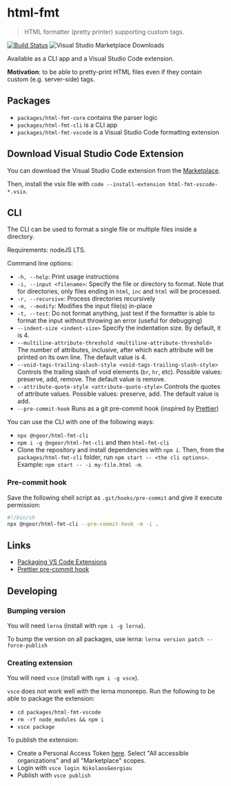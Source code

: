 # html-fmt

> HTML formatter (pretty printer) supporting custom tags.

[![Build Status](https://travis-ci.org/ngeor/html-fmt.svg?branch=master)](https://travis-ci.org/ngeor/html-fmt)
![Visual Studio Marketplace Downloads](https://img.shields.io/visual-studio-marketplace/d/NikolaosGeorgiou.html-fmt-vscode)

Available as a CLI app and a Visual Studio Code extension.

**Motivation**: to be able to pretty-print HTML files even if they contain
custom (e.g. server-side) tags.

## Packages

- `packages/html-fmt-core` contains the parser logic
- `packages/html-fmt-cli` is a CLI app
- `packages/html-fmt-vscode` is a Visual Studio Code formatting extension

## Download Visual Studio Code Extension

You can download the Visual Studio Code extension from the
[Marketplace](https://marketplace.visualstudio.com/items?itemName=NikolaosGeorgiou.html-fmt-vscode).

Then, install the vsix file with
`code --install-extension html-fmt-vscode-*.vsix`.

## CLI

The CLI can be used to format a single file or multiple files inside a
directory.

Requirements: nodeJS LTS.

Command line options:

- `-h, --help`: Print usage instructions
- `-i, --input <filename>`: Specify the file or directory to format. Note that
  for directories, only files ending in `html`, `inc` and `html` will be
  processed.
- `-r, --recursive`: Process directories recursively
- `-m, --modify`: Modifies the input file(s) in-place
- `-t, --test`: Do not format anything, just test if the formatter is able to
  format the input without throwing an error (useful for debugging)
- `--indent-size <indent-size>` Specify the indentation size. By default, it
  is 4.
- `--multiline-attribute-threshold <multiline-attribute-threshold>` The number
  of attributes, inclusive, after which each attribute will be printed on its
  own line. The default value is 4.
- `--void-tags-trailing-slash-style <void-tags-trailing-slash-style>` Controls
  the trailing slash of void elements (`br`, `hr`, etc). Possible values:
  preserve, add, remove. The default value is remove.
- `--attribute-quote-style <attribute-quote-style>` Controls the quotes of
  attribute values. Possible values: preserve, add. The default value is add.
- `--pre-commit-hook` Runs as a git pre-commit hook (inspired by
  [Prettier](https://prettier.io/docs/en/precommit.html#option-5-bash-script))

You can use the CLI with one of the following ways:

- `npx @ngeor/html-fmt-cli`
- `npm i -g @ngeor/html-fmt-cli` and then `html-fmt-cli`
- Clone the repository and install dependencies with `npm i`. Then, from the
  `packages/html-fmt-cli` folder, run `npm start -- <the cli options>`. Example:
  `npm start -- -i my-file.html -m`.

### Pre-commit hook

Save the following shell script as `.git/hooks/pre-commit` and give it execute
permission:

```sh
#!/bin/sh
npx @ngeor/html-fmt-cli --pre-commit-hook -m -i .
```

## Links

- [Packaging VS Code Extensions](https://code.visualstudio.com/api/working-with-extensions/publishing-extension)
- [Prettier pre-commit hook](https://prettier.io/docs/en/precommit.html#option-5-bash-script)

## Developing

### Bumping version

You will need `lerna` (install with `npm i -g lerna`).

To bump the version on all packages, use lerna:
`lerna version patch --force-publish`

### Creating extension

You will need `vsce` (install with `npm i -g vsce`).

`vsce` does not work well with the lerna monorepo. Run the following to be able
to package the extension:

- `cd packages/html-fmt-vscode`
- `rm -rf node_modules && npm i`
- `vsce package`

To publish the extension:

- Create a Personal Access Token
  [here](https://dev.azure.com/nikolaosgeorgiou/_usersSettings/tokens). Select
  "All accessible organizations" and all "Marketplace" scopes.
- Login with `vsce login NikolaosGeorgiou`
- Publish with `vsce publish`
